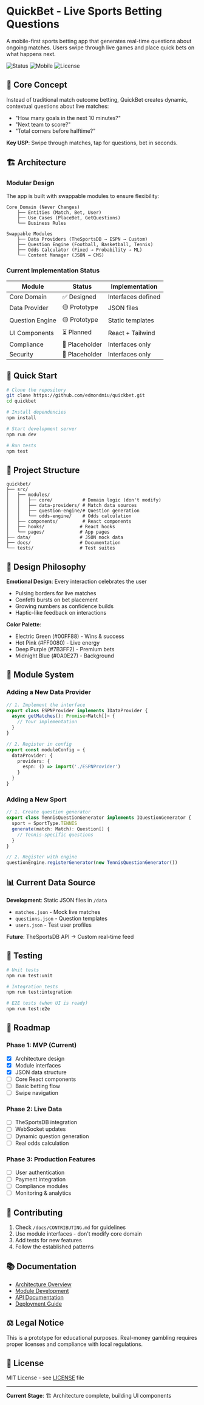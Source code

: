 # QuickBet - Live Sports Betting Questions

A mobile-first sports betting app that generates real-time questions about ongoing matches. Users swipe through live games and place quick bets on what happens next.

![Status](https://img.shields.io/badge/Stage-Prototype-orange)
![Mobile](https://img.shields.io/badge/Platform-Mobile%20Web-blue)
![License](https://img.shields.io/badge/License-MIT-green)

## 🎯 Core Concept

Instead of traditional match outcome betting, QuickBet creates dynamic, contextual questions about live matches:
- "How many goals in the next 10 minutes?"
- "Next team to score?"
- "Total corners before halftime?"

**Key USP**: Swipe through matches, tap for questions, bet in seconds.

## 🏗️ Architecture

### Modular Design
The app is built with swappable modules to ensure flexibility:

```
Core Domain (Never Changes)
    ├── Entities (Match, Bet, User)
    ├── Use Cases (PlaceBet, GetQuestions)
    └── Business Rules

Swappable Modules
    ├── Data Providers (TheSportsDB → ESPN → Custom)
    ├── Question Engine (Football, Basketball, Tennis)
    ├── Odds Calculator (Fixed → Probability → ML)
    └── Content Manager (JSON → CMS)
```

### Current Implementation Status

| Module | Status | Implementation |
|--------|--------|----------------|
| Core Domain | ✅ Designed | Interfaces defined |
| Data Provider | 🟡 Prototype | JSON files |
| Question Engine | 🟡 Prototype | Static templates |
| UI Components | ⏳ Planned | React + Tailwind |
| Compliance | 🔵 Placeholder | Interfaces only |
| Security | 🔵 Placeholder | Interfaces only |

## 🚀 Quick Start

```bash
# Clone the repository
git clone https://github.com/edmondmiu/quickbet.git
cd quickbet

# Install dependencies
npm install

# Start development server
npm run dev

# Run tests
npm test
```

## 📁 Project Structure

```
quickbet/
├── src/
│   ├── modules/
│   │   ├── core/           # Domain logic (don't modify)
│   │   ├── data-providers/ # Match data sources
│   │   ├── question-engine/# Question generation
│   │   └── odds-engine/    # Odds calculation
│   ├── components/         # React components
│   ├── hooks/             # React hooks
│   └── pages/             # App pages
├── data/                  # JSON mock data
├── docs/                  # Documentation
└── tests/                 # Test suites
```

## 🎨 Design Philosophy

**Emotional Design**: Every interaction celebrates the user
- Pulsing borders for live matches
- Confetti bursts on bet placement
- Growing numbers as confidence builds
- Haptic-like feedback on interactions

**Color Palette**:
- Electric Green (#00FF88) - Wins & success
- Hot Pink (#FF0080) - Live energy
- Deep Purple (#7B3FF2) - Premium bets
- Midnight Blue (#0A0E27) - Background

## 🔌 Module System

### Adding a New Data Provider
```typescript
// 1. Implement the interface
export class ESPNProvider implements IDataProvider {
  async getMatches(): Promise<Match[]> {
    // Your implementation
  }
}

// 2. Register in config
export const moduleConfig = {
  dataProvider: {
    providers: {
      espn: () => import('./ESPNProvider')
    }
  }
}
```

### Adding a New Sport
```typescript
// 1. Create question generator
export class TennisQuestionGenerator implements IQuestionGenerator {
  sport = SportType.TENNIS
  generate(match: Match): Question[] {
    // Tennis-specific questions
  }
}

// 2. Register with engine
questionEngine.registerGenerator(new TennisQuestionGenerator())
```

## 📊 Current Data Source

**Development**: Static JSON files in `/data`
- `matches.json` - Mock live matches
- `questions.json` - Question templates
- `users.json` - Test user profiles

**Future**: TheSportsDB API → Custom real-time feed

## 🧪 Testing

```bash
# Unit tests
npm run test:unit

# Integration tests
npm run test:integration

# E2E tests (when UI is ready)
npm run test:e2e
```

## 🚧 Roadmap

### Phase 1: MVP (Current)
- [x] Architecture design
- [x] Module interfaces
- [x] JSON data structure
- [ ] Core React components
- [ ] Basic betting flow
- [ ] Swipe navigation

### Phase 2: Live Data
- [ ] TheSportsDB integration
- [ ] WebSocket updates
- [ ] Dynamic question generation
- [ ] Real odds calculation

### Phase 3: Production Features
- [ ] User authentication
- [ ] Payment integration
- [ ] Compliance modules
- [ ] Monitoring & analytics

## 🤝 Contributing

1. Check `/docs/CONTRIBUTING.md` for guidelines
2. Use module interfaces - don't modify core domain
3. Add tests for new features
4. Follow the established patterns

## 📚 Documentation

- [Architecture Overview](./docs/ARCHITECTURE.md)
- [Module Development](./docs/MODULES.md)
- [API Documentation](./docs/API.md)
- [Deployment Guide](./docs/DEPLOYMENT.md)

## ⚖️ Legal Notice

This is a prototype for educational purposes. Real-money gambling requires proper licenses and compliance with local regulations.

## 📝 License

MIT License - see [LICENSE](./LICENSE) file

---

**Current Stage**: 🏗️ Architecture complete, building UI components